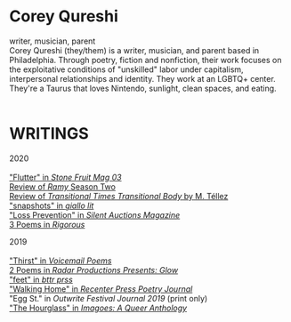 # Corey Qureshi
writer, musician, parent<br/>
Corey Qureshi (they/them) is a writer, musician, and parent based in Philadelphia. Through poetry, fiction and nonfiction, their work focuses on the exploitative conditions of "unskilled" labor under capitalism, interpersonal relationships and identity. They work at an LGBTQ+ center. They're a Taurus that loves Nintendo, sunlight, clean spaces, and eating. <br/><br/>
# WRITINGS

2020<br/><br/>
<a href="https://www.etsy.com/listing/818134214/stone-fruit-issue-03?ref=listing_published_alert"> "Flutter" in <i> Stone Fruit Mag 03</i></a><br/>
<a href="https://www.broadstreetreview.com/film-tv/hulu-presents-season-2-of-ramy"> Review of <i>Ramy</i> Season Two </a> <br/>
<a href="https://www.broadstreetreview.com/books/transitional-times-transitional-body-by-m-tellez"> Review of <i> Transitional Times Transitional Body </i> by M. Téllez</a> <br/>
<a href= "https://www.giallolit.com/corey-qureshi"> "snapshots" in <i> giallo lit</i></a><br/>
<a href= "https://www.silentauctionsmagazine.com/fiction"> "Loss Prevention" in <i> Silent Auctions Magazine</i></a><br/>
<a href= "http://www.rigorous-mag.com/v4i1/corey-qureshi.html"> 3 Poems in <i> Rigorous</i> </a> <br/>

2019 <br/><br/>
<a href = "https://voicemailpoems.org/2019/11/20/thirst/"> "Thirst" in <i> Voicemail Poems </i> </a><br/>
<a href = "https://www.radarproductions.org/blog/glow-queer-poetry-feature-corey-qureshi"> 2 Poems in <i> Radar Productions Presents: Glow </i></a><br/>
<a href= "https://www.bttrprss.com/corey-qureshi"> "feet" in <i> bttr prss</i> </a> <br/>
<a href= "http://www.recenterpress.com/issue-two-corey-qureshi.html"> "Walking Home" in <i> Recenter Press Poetry Journal</i> </a> <br/>
"Egg St." in <i> Outwrite Festival Journal 2019</i> (print only) <br/>
<a href= "https://lovepainandpoetrypublishing.com/services/imagoes"> "The Hourglass" in <i> Imagoes: A Queer Anthology</i></a><br/>
